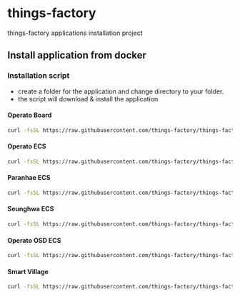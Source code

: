 # things-factory
things-factory applications installation project

## Install application from docker

### Installation script

- create a folder for the application and change directory to your folder.
- the script will download & install the application

#### Operato Board

  ```bash
  curl -fsSL https://raw.githubusercontent.com/things-factory/things-factory/master/packages/operato-board-new/installer/install.sh | bash -s
  ```

#### Operato ECS

  ```bash
  curl -fsSL https://raw.githubusercontent.com/things-factory/things-factory/master/packages/operato-ecs/installer/install.sh | bash -s
  ```

#### Paranhae ECS

  ```bash
  curl -fsSL https://raw.githubusercontent.com/things-factory/things-factory/master/packages/paranhae-ecs/installer/install.sh | bash -s
  ```

#### Seunghwa ECS

  ```bash
  curl -fsSL https://raw.githubusercontent.com/things-factory/things-factory/master/packages/seunghwa-ecs/installer/install.sh | bash -s
  ```

#### Operato OSD ECS

  ```bash
  curl -fsSL https://raw.githubusercontent.com/things-factory/things-factory/master/packages/operato-osd-ecs/installer/install.sh | bash -s
  ```

#### Smart Village

  ```bash
  curl -fsSL https://raw.githubusercontent.com/things-factory/things-factory/master/packages/smart-village/installer/install.sh | bash -s
  ```
